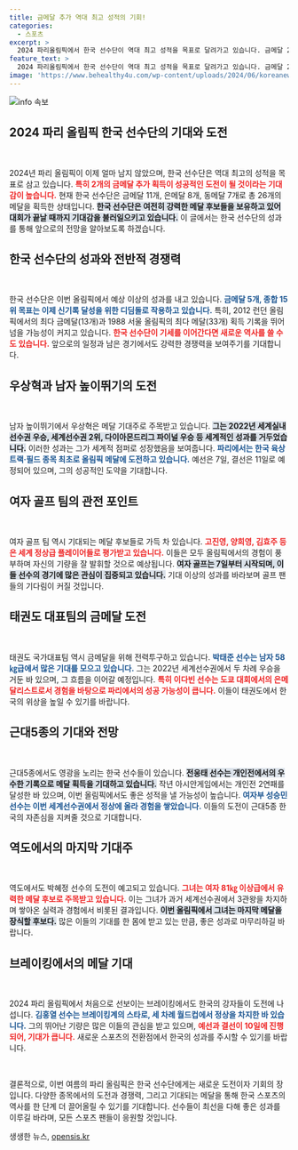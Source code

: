 ```yaml
---
title: 금메달 추가 역대 최고 성적의 기회!
categories:
  - 스포츠
excerpt: >
  2024 파리올림픽에서 한국 선수단이 역대 최고 성적을 목표로 달려가고 있습니다. 금메달 2개 추가 시 새로운 기록을 노릴 수 있으며, 우상혁과 박태준 등 기대주들이 메달 도전에 나섭니다. 기대감을 한껏 높인 한국의 여정을 함께하세요!
feature_text: >
  2024 파리올림픽에서 한국 선수단이 역대 최고 성적을 목표로 달려가고 있습니다. 금메달 2개 추가 시 새로운 기록을 노릴 수 있으며, 우상혁과 박태준 등 기대주들이 메달 도전에 나섭니다. 기대감을 한껏 높인 한국의 여정을 함께하세요!
image: 'https://www.behealthy4u.com/wp-content/uploads/2024/06/koreanews.jpg'
---
```


<p><img src="https://www.behealthy4u.com/wp-content/uploads/2024/06/koreanews.jpg" alt="info 속보" /></p>

<h2 data-ke-size="size26">2024 파리 올림픽 한국 선수단의 기대와 도전</h2>

<p data-ke-size="size16">&nbsp;</p>

<p>2024년 파리 올림픽이 이제 얼마 남지 않았으며, 한국 선수단은 역대 최고의 성적을 목표로 삼고 있습니다. <b><span style="color: #ee2323;">특히 2개의 금메달 추가 획득이 성공적인 도전이 될 것이라는 기대감이 높습니다.</span></b> 현재 한국 선수단은 금메달 11개, 은메달 8개, 동메달 7개로 총 26개의 메달을 획득한 상태입니다. <b><span style="background-color: #21538527;">한국 선수단은 여전히 강력한 메달 후보들을 보유하고 있어 대회가 끝날 때까지 기대감을 불러일으키고 있습니다.</span></b> 이 글에서는 한국 선수단의 성과를 통해 앞으로의 전망을 알아보도록 하겠습니다.</p>

<h2 data-ke-size="size26">한국 선수단의 성과와 전반적 경쟁력</h2>

<p data-ke-size="size16">&nbsp;</p>

<p>한국 선수단은 이번 올림픽에서 예상 이상의 성과를 내고 있습니다. <b><span style="color: #1a5490;">금메달 5개, 종합 15위 목표는 이제 신기록 달성을 위한 디딤돌로 작용하고 있습니다.</span></b> 특히, 2012 런던 올림픽에서의 최다 금메달(13개)과 1988 서울 올림픽의 최다 메달(33개) 획득 기록을 뛰어넘을 가능성이 커지고 있습니다. <b><span style="color: #ee2323;">한국 선수단이 기세를 이어간다면 새로운 역사를 쓸 수도 있습니다.</span></b> 앞으로의 일정과 남은 경기에서도 강력한 경쟁력을 보여주기를 기대합니다.</p>

<h2 data-ke-size="size26">우상혁과 남자 높이뛰기의 도전</h2>

<p data-ke-size="size16">&nbsp;</p>

<p>남자 높이뛰기에서 우상혁은 메달 기대주로 주목받고 있습니다. <b><span style="background-color: #21538527;">그는 2022년 세계실내선수권 우승, 세계선수권 2위, 다이아몬드리그 파이널 우승 등 세계적인 성과를 거두었습니다.</span></b> 이러한 성과는 그가 세계적 점퍼로 성장했음을 보여줍니다. <b><span style="color: #1a5490;">파리에서는 한국 육상 트랙·필드 종목 최초로 올림픽 메달에 도전하고 있습니다.</span></b> 예선은 7일, 결선은 11일로 예정되어 있으며, 그의 성공적인 도약을 기대합니다.</p>

<h2 data-ke-size="size26">여자 골프 팀의 관전 포인트</h2>

<p data-ke-size="size16">&nbsp;</p>

<p>여자 골프 팀 역시 기대되는 메달 후보들로 가득 차 있습니다. <b><span style="color: #ee2323;">고진영, 양희영, 김효주 등은 세계 정상급 플레이어들로 평가받고 있습니다.</span></b> 이들은 모두 올림픽에서의 경험이 풍부하며 자신의 기량을 잘 발휘할 것으로 예상됩니다. <b><span style="background-color: #21538527;">여자 골프는 7일부터 시작되며, 이들 선수의 경기에 많은 관심이 집중되고 있습니다.</span></b> 기대 이상의 성과를 바라보며 골프 팬들의 기다림이 커질 것입니다.</p>

<h2 data-ke-size="size26">태권도 대표팀의 금메달 도전</h2>

<p data-ke-size="size16">&nbsp;</p>

<p>태권도 국가대표팀 역시 금메달을 위해 전력투구하고 있습니다. <b><span style="color: #1a5490;">박태준 선수는 남자 58㎏급에서 많은 기대를 모으고 있습니다.</span></b> 그는 2022년 세계선수권에서 두 차례 우승을 거둔 바 있으며, 그 흐름을 이어갈 예정입니다. <b><span style="color: #ee2323;">특히 이다빈 선수는 도쿄 대회에서의 은메달리스트로서 경험을 바탕으로 파리에서의 성공 가능성이 큽니다.</span></b> 이들이 태권도에서 한국의 위상을 높일 수 있기를 바랍니다.</p>

<h2 data-ke-size="size26">근대5종의 기대와 전망</h2>

<p data-ke-size="size16">&nbsp;</p>

<p>근대5종에서도 영광을 노리는 한국 선수들이 있습니다. <b><span style="background-color: #21538527;">전웅태 선수는 개인전에서의 우수한 기록으로 메달 획득을 기대하고 있습니다.</span></b> 작년 아시안게임에서는 개인전 2연패를 달성한 바 있으며, 이번 올림픽에서도 좋은 성적을 낼 가능성이 높습니다. <b><span style="color: #1a5490;">여자부 성승민 선수는 이번 세계선수권에서 정상에 올라 경험을 쌓았습니다.</span></b> 이들의 도전이 근대5종 한국의 자존심을 지켜줄 것으로 기대합니다.</p>

<h2 data-ke-size="size26">역도에서의 마지막 기대주</h2>

<p data-ke-size="size16">&nbsp;</p>

<p>역도에서도 박혜정 선수의 도전이 예고되고 있습니다. <b><span style="color: #ee2323;">그녀는 여자 81㎏ 이상급에서 유력한 메달 후보로 주목받고 있습니다.</span></b> 이는 그녀가 과거 세계선수권에서 3관왕을 차지하며 쌓아온 실력과 경험에서 비롯된 결과입니다. <b><span style="background-color: #21538527;">이번 올림픽에서 그녀는 마지막 메달을 장식할 후보다.</span></b> 많은 이들의 기대를 한 몸에 받고 있는 만큼, 좋은 성과로 마무리하길 바랍니다.</p>

<h2 data-ke-size="size26">브레이킹에서의 메달 기대</h2>

<p data-ke-size="size16">&nbsp;</p>

<p>2024 파리 올림픽에서 처음으로 선보이는 브레이킹에서도 한국의 강자들이 도전에 나섭니다. <b><span style="color: #1a5490;">김홍열 선수는 브레이킹계의 스타로, 세 차례 월드컵에서 정상을 차지한 바 있습니다.</span></b> 그의 뛰어난 기량은 많은 이들의 관심을 받고 있으며, <b><span style="color: #ee2323;">예선과 결선이 10일에 진행되어, 기대가 큽니다.</span></b> 새로운 스포츠의 전환점에서 한국의 성과를 주시할 수 있기를 바랍니다.</p>

<p data-ke-size="size16">&nbsp;</p>

<p>결론적으로, 이번 여름의 파리 올림픽은 한국 선수단에게는 새로운 도전이자 기회의 장입니다. 다양한 종목에서의 도전과 경쟁력, 그리고 기대되는 메달을 통해 한국 스포츠의 역사를 한 단계 더 끌어올릴 수 있기를 기대합니다. 선수들이 최선을 다해 좋은 성과를 이루길 바라며, 모든 스포츠 팬들이 응원할 것입니다.</p>
생생한 뉴스, <a href="https://opensis.kr" rel="dofollow">opensis.kr</a>


